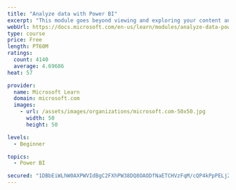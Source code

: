 ```yaml
---
title: "Analyze data with Power BI"
excerpt: "This module goes beyond viewing and exploring your content and explains how to interact with it by working with reports and dashboards to uncover and share new business insights."
webUrl: https://docs.microsoft.com/en-us/learn/modules/analyze-data-power-bi/
type: course
price: Free
length: PT60M
ratings:
  count: 4140
  average: 4.69686
heat: 57

provider:
  name: Microsoft Learn
  domain: microsoft.com
  images:
    - url: /assets/images/organizations/microsoft.com-50x50.jpg
      width: 50
      height: 50

levels:
  - Beginner

topics:
  - Power BI

secured: "1DBbEiWLhW0AXPWVIdBgC2FXhPW38DQ8OAODfNaETCHVzFqM/cQP4kPpPELj2gSLRXDP/0twKB5acwnSGaLfFjkJYgMiD9uNOLhtNHsTYDJ0/eJPsyfg0ueRtUKqw+uV12SqLZdMVWLnyzLr7la4D9LaiBAOh9bhdy8RqrxX3lFu8G2VuJJaNuFsS4yJatFqHjn0fNo3++kHCtoZxC9kWf1Stu+gs7/qrkHxfF7d+hbUT+3Zbxbao2MQ5fzU+f/pGl+wKcMkirLDpZvKJzT725E1RYAzpNOfVEigTE+KMuF9AofBjiGoQeWHBrVgcSpkVSBEJSrzWOBuXmWTJxgWDTF7WDBqOXR0nMiP0kcWMS4BPu18dsWrVN/dVeoaO/lCYBu2GeDUpTfdHv+En36H3w==;3hdUfnaTDc1dl3our3SSpA=="
---
```


